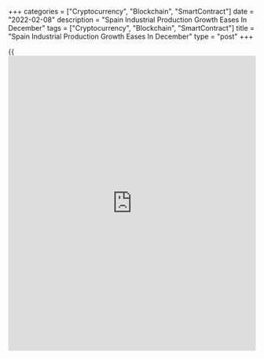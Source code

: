+++
categories = ["Cryptocurrency", "Blockchain", "SmartContract"]
date = "2022-02-08"
description = "Spain Industrial Production Growth Eases In December"
tags = ["Cryptocurrency", "Blockchain", "SmartContract"]
title = "Spain Industrial Production Growth Eases In December"
type = "post"
+++

{{<iframe id="large-banner" src="https://www.bounty.group/#slide=2.0" width="100%" height="600" scrolling="no" style="border: 0px solid rgb(216, 221, 230); border-radius: 3px;">}}

Spain industrial production growth slowed in December, data published by
the statistical office INE showed on Tuesday.

Industrial output grew only 1.3 percent year-on-year in December, slower
than the 4.6 percent expansion seen in November.

Economists had forecast an annual growth of 4.4 percent. Nonetheless,
this was the second consecutive rise in production.

The slowdown was largely caused by the 3.3 percent decrease in the
production of capital goods. Meanwhile, consumer goods output grew
sharply by 6.2 percent. Output of intermediate goods and energy rose 1.3
percent and 1.2 percent, respectively.

On an unadjusted basis, industrial production gained 2.7 percent,
following a 5.4 percent rise in the previous month.

Month-on-month, industrial production dropped 2.6 percent in December.

For comments and feedback [contact](https://www.playgroundfx.com/contact/): editorial@rtt[news](https://www.letsplayfx.com/blog/forex-news-website/).com

[Economic News][1]

 **What parts of the world are seeing the best (and worst) economic
performances lately? Click[here][2] to check out our [Econ Scorecard][2]
and find out! See up-to-the-moment [ranking](https://www.playgroundfx.com/blog/crypto-exchange-ranking/)s for the best and worst
performers in [GDP][3], [unemployment rate][4], [inflation][5] and much
more.**

   1. www.rtt[news](https://www.letsplayfx.com/blog/forex-news-website/).com/Content/EconomicNews.aspx
   2. www.rtt[news](https://www.letsplayfx.com/blog/forex-news-website/).com/economic-scorecard/world-rank/industrial-production/highest-performance.aspx
   3. www.rtt[news](https://www.letsplayfx.com/blog/forex-news-website/).com/economic-scorecard/world-rank/GDP/highest-performance.aspx
   4. www.rtt[news](https://www.letsplayfx.com/blog/forex-news-website/).com/economic-scorecard/world-rank/unemployment-rate/lowest-performance.aspx
   5. www.rtt[news](https://www.letsplayfx.com/blog/forex-news-website/).com/economic-scorecard/world-rank/CPI/highest-performance.aspx